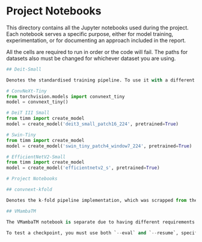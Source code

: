 # Project Notebooks

This directory contains all the Jupyter notebooks used during the project. Each notebook serves a specific purpose, either for model training, experimentation, or for documenting an approach included in the report. 

All the cells are required to run in order or the code will fail. The paths for datasets also must be changed for whichever dataset you are using. 

```python
## Deit-Small

Denotes the standardised training pipeline. To use it with a different model, replace the `load_model` section with your relevant model:

# ConvNeXt-Tiny
from torchvision.models import convnext_tiny
model = convnext_tiny()

# DeiT III Small
from timm import create_model
model = create_model('deit3_small_patch16_224', pretrained=True)

# Swin-Tiny
from timm import create_model
model = create_model('swin_tiny_patch4_window7_224', pretrained=True)

# EfficientNetV2-Small
from timm import create_model
model = create_model('efficientnetv2_s', pretrained=True)

# Project Notebooks

## convnext-kfold

Denotes the k-fold pipeline implementation, which was scrapped from the final pipeline. Its inclusion here is for reproducibility of explanations in the report.

## VMambaTM

The VMambaTM notebook is separate due to having different requirements for running. The notebook trains as implemented, but if you want to load a checkpoint, you must add the `--resume` command-line argument with the path to your checkpoint.

To test a checkpoint, you must use both `--eval` and `--resume`, specifying the checkpoint path you want to evaluate.



